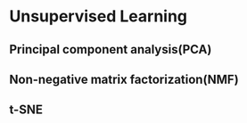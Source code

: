 # Unsupervised Learning

## Principal component analysis(PCA)

## Non-negative matrix factorization(NMF)

## t-SNE
